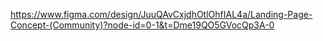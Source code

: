 https://www.figma.com/design/JuuQAvCxjdhOtlOhfIAL4a/Landing-Page-Concept-(Community)?node-id=0-1&t=Dme19QO5GVocQp3A-0
